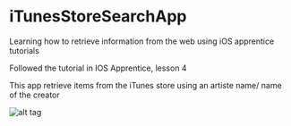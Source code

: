 # iTunesStoreSearchApp
Learning how to retrieve information from the web using iOS apprentice tutorials

Followed the tutorial in IOS Apprentice, lesson 4 

This app retrieve items from the iTunes store using an artiste name/ name of the creator 

![alt tag](http://i.imgur.com/XwLI4aE.png)

